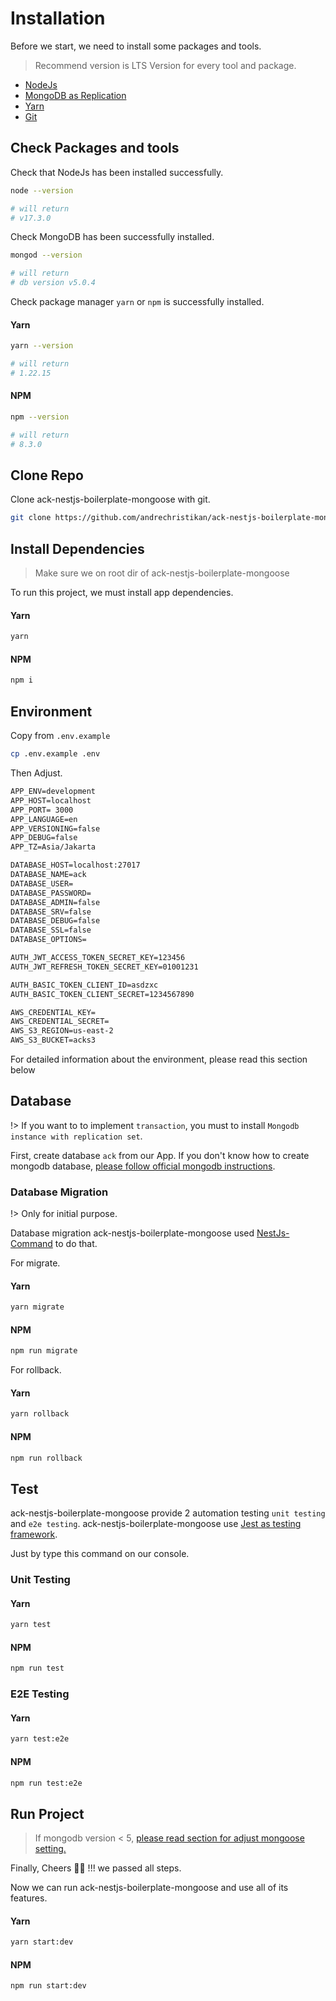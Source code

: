 # Installation

Before we start, we need to install some packages and tools.

> Recommend version is LTS Version for every tool and package.

* [NodeJs](https://nodejs.org)
* [MongoDB as Replication](https://docs.mongodb.com/manual/replication/)
* [Yarn](https://yarnpkg.com)
* [Git](https://git-scm.com)

## Check Packages and tools

Check that NodeJs has been installed successfully.

```bash
node --version

# will return 
# v17.3.0
```

Check MongoDB has been successfully installed.

```bash
mongod --version

# will return 
# db version v5.0.4
```

Check package manager `yarn` or `npm` is successfully installed.

<!-- tabs:start -->

#### **Yarn**

```bash
yarn --version

# will return 
# 1.22.15
```

#### **NPM**

```bash
npm --version

# will return 
# 8.3.0
```
<!-- tabs:end -->

## Clone Repo

Clone ack-nestjs-boilerplate-mongoose with git.

```bash
git clone https://github.com/andrechristikan/ack-nestjs-boilerplate-mongoose
```

## Install Dependencies

> Make sure we on root dir of ack-nestjs-boilerplate-mongoose

To run this project, we must install app dependencies.

<!-- tabs:start -->

#### **Yarn**

```bash
yarn
```

#### **NPM**

```bash
npm i
```

<!-- tabs:end -->

## Environment

Copy from `.env.example`

```bash
cp .env.example .env
```

Then Adjust.

```txt
APP_ENV=development
APP_HOST=localhost
APP_PORT= 3000
APP_LANGUAGE=en
APP_VERSIONING=false
APP_DEBUG=false
APP_TZ=Asia/Jakarta

DATABASE_HOST=localhost:27017
DATABASE_NAME=ack
DATABASE_USER=
DATABASE_PASSWORD=
DATABASE_ADMIN=false
DATABASE_SRV=false
DATABASE_DEBUG=false
DATABASE_SSL=false
DATABASE_OPTIONS=

AUTH_JWT_ACCESS_TOKEN_SECRET_KEY=123456
AUTH_JWT_REFRESH_TOKEN_SECRET_KEY=01001231

AUTH_BASIC_TOKEN_CLIENT_ID=asdzxc
AUTH_BASIC_TOKEN_CLIENT_SECRET=1234567890

AWS_CREDENTIAL_KEY=
AWS_CREDENTIAL_SECRET=
AWS_S3_REGION=us-east-2
AWS_S3_BUCKET=acks3
```

For detailed information about the environment, please read this section below

<button-jump-to name="Jump To Usage Documentation" link="/#/usage/readme"></button-jump-to>

## Database

!> If you want to to implement `transaction`, you must to install `Mongodb instance with replication set`.

First, create database `ack` from our App.
If you don't know how to create mongodb database, [please follow official mongodb instructions](https://www.mongodb.com/basics/create-database).

### Database Migration

!> Only for initial purpose.

Database migration ack-nestjs-boilerplate-mongoose used [NestJs-Command](https://gitlab.com/aa900031/nestjs-command) to do that.&#x20;

For migrate.

<!-- tabs:start -->

#### **Yarn**

```bash
yarn migrate
```

#### **NPM**

```bash
npm run migrate
```

<!-- tabs:end -->

For rollback.


<!-- tabs:start -->

#### **Yarn**

```bash
yarn rollback
```

#### **NPM**

```bash
npm run rollback
```

<!-- tabs:end -->

## Test

ack-nestjs-boilerplate-mongoose provide 2 automation testing `unit testing` and `e2e testing`. ack-nestjs-boilerplate-mongoose use [Jest as testing framework](https://jestjs.io/docs/getting-started).

Just by type this command on our console.

### Unit Testing

<!-- tabs:start -->

#### **Yarn**

```bash
yarn test
```

#### **NPM**

```bash
npm run test
```

<!-- tabs:end -->
### E2E Testing

<!-- tabs:start -->

#### **Yarn**

```bash
yarn test:e2e
```

#### **NPM**

```bash
npm run test:e2e
```

<!-- tabs:end -->

## Run Project

> If mongodb version < 5, [please read section for adjust mongoose setting.](/getting-started/adjust-mongoose-setting)

Finally, Cheers 🍻🍻 !!! we passed all steps.

Now we can run ack-nestjs-boilerplate-mongoose and use all of its features.

<!-- tabs:start -->

#### **Yarn**

```bash
yarn start:dev
```

#### **NPM**

```bash
npm run start:dev
```
<!-- tabs:end -->